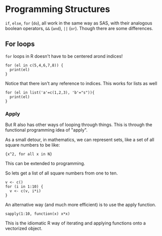 Programming Structures
======================

`if`, `else`, `for` (`do`), all work in the same way as SAS, with their
analogous boolean operators, `&&` (`and`), `||` (`or`). Though there are some
differences.

For loops
-------------------

`for` loops in R doesn't have to be centered arond indices!

~~~{.r}
for (el in c(5,4,6,7,8)) {
  print(el)
}
~~~

Notice that there isn't any reference to indices. This works for lists as well

~~~{.r}
for (el in list('a'=c(1,2,3), 'b'="s")){
  print(el)
}
~~~

### Apply

But R also has other ways of looping through things. This is through the 
functional programming idea of "apply".

As a small detour, in mathematics, we can represent sets, like a set of all square numbers to be like:

    {x^2, for all x in N}

This can be extended to programming. 

So lets get a list of all square numbers from one to ten.

~~~{.r}
v <- c()
for (i in 1:10) {
  v <- c(v, i*i)
}
~~~

An alternative way (and much more efficient) is to use the apply function.

~~~{.r}
sapply(1:10, function(x) x*x)
~~~

This is the idiomatic R way of iterating and applying functions onto a vectorized object.


